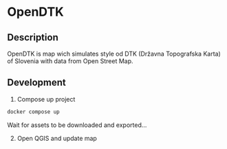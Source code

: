 # OpenDTK

## Description

OpenDTK is map wich simulates style od DTK (Državna Topografska Karta) of Slovenia with data from Open Street Map.

## Development

1. Compose up project

```bash
docker compose up
```

Wait for assets to be downloaded and exported...

2. Open QGIS and update map
